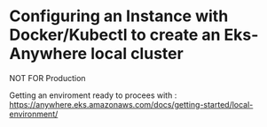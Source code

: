 
# Configuring an Instance with Docker/Kubectl to create an Eks-Anywhere local cluster 

NOT FOR Production

Getting an enviroment ready to procees with : https://anywhere.eks.amazonaws.com/docs/getting-started/local-environment/
